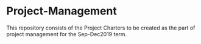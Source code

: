 # Project-Management
This repository consists of the Project Charters to be created as the part of project management for the Sep-Dec2019 term.

